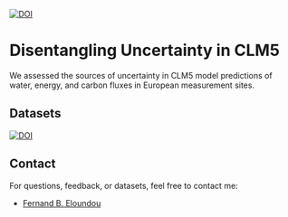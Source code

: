 [![DOI](https://zenodo.org/badge/892570757.svg)](https://doi.org/10.5281/zenodo.14204279)

# Disentangling Uncertainty in CLM5   
We assessed the sources of uncertainty in CLM5 model predictions of water, energy, and carbon fluxes in European measurement sites.

## Datasets
[![DOI](https://zenodo.org/badge/DOI/10.5281/zenodo.14204547.svg)](https://doi.org/10.5281/zenodo.14204547)

## Contact
For questions, feedback, or datasets, feel free to contact me:
- [Fernand B. Eloundou](https://github.com/FedoAIworld)

